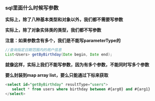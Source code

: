 ### sql里面什么时候写参数

**实际上，除了八种基本类型和对象以外，我们都不需要写参数**

**实际上，除了对象实体类的类型，我们都不写参数**



**注意：如果参数含有多个，我们是不能写parameterType的**

```Java
//查询指定日期范围内的用户信息
List<Users> getByBirthday(Date begin, Date end);
```



**就像这样，实际上我们不能写参数，因为有多个参数，不能同时写多个参数**

**要么封装到map array list，要么只能通过下标来获取**

```sql
<select id="getByBirthday" resultType="users">
   select * from users where birthday between #{arg0} and #{arg1}
</select>
```

